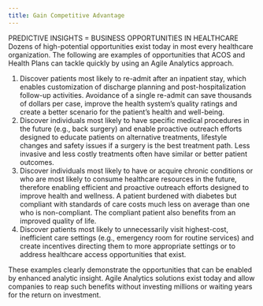 ```yaml
---
title: Gain Competitive Advantage
---
```



PREDICTIVE INSIGHTS = BUSINESS OPPORTUNITIES IN HEALTHCARE 
Dozens of high-potential opportunities exist today in most every healthcare organization.  The following are examples of opportunities that ACOS and Health Plans can tackle quickly by using an Agile Analytics approach.  

1.	Discover patients most likely to re-admit after an inpatient stay, which enables customization of discharge planning and post-hospitalization follow-up activities. Avoidance of a single re-admit can save thousands of dollars per case, improve the health system’s quality ratings and create a better scenario for the patient’s health and well-being.
2.	Discover individuals most likely to have specific medical procedures in the future (e.g., back surgery) and enable proactive outreach efforts designed to educate patients on alternative treatments, lifestyle changes and safety issues if a surgery is the best treatment path.  Less invasive and less costly treatments often have similar or better patient outcomes.
3.	Discover individuals most likely to have or acquire chronic conditions or who are most likely to consume healthcare resources in the future, therefore enabling efficient and proactive outreach efforts designed to improve health and wellness.  A patient burdened with diabetes but compliant with standards of care costs much less on average than one who is non-compliant. The compliant patient also benefits from an improved quality of life.
4.	Discover patients most likely to unnecessarily visit highest-cost, inefficient care settings (e.g., emergency room for routine services) and create incentives directing them to more appropriate settings or to address healthcare access opportunities that exist.  

These examples clearly demonstrate the opportunities that can be enabled by enhanced analytic insight.  Agile Analytics solutions exist today and allow companies to reap such benefits without investing millions or waiting years for the return on investment.  
